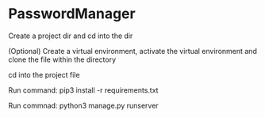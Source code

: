 # PasswordManager
Create a project dir and cd into the dir

(Optional) Create a virtual environment, activate the virtual environment and clone the file within the directory

cd into the project file

Run command: pip3 install -r requirements.txt

Run commnad: python3 manage.py runserver

